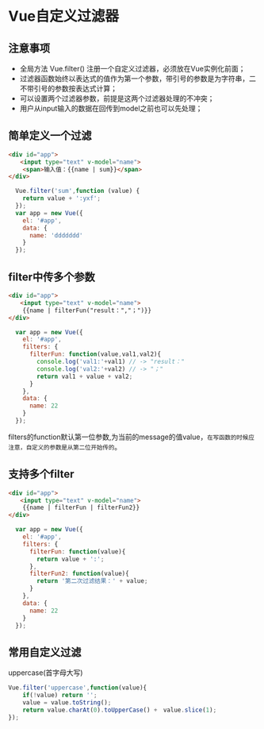 # Vue自定义过滤器

## 注意事项
- 全局方法 Vue.filter() 注册一个自定义过滤器，必须放在Vue实例化前面；
- 过滤器函数始终以表达式的值作为第一个参数，带引号的参数是为字符串，二不带引号的参数按表达式计算；
- 可以设置两个过滤器参数，前提是这两个过滤器处理的不冲突；
- 用户从input输入的数据在回传到model之前也可以先处理；


## 简单定义一个过滤
```html
<div id="app">
　　<input type="text" v-model="name">
    <span>输入值：{{name | sum}}</span>
</div>
```
```javascript
  Vue.filter('sum',function (value) {
    return value + ':yxf';
  });
  var app = new Vue({
    el: '#app',
    data: {
      name: 'ddddddd'
    }
  });
```


## filter中传多个参数
```html
<div id="app">
　　<input type="text" v-model="name">
    {{name | filterFun("result：","；")}}
</div>
```
```javascript
  var app = new Vue({
    el: '#app',
    filters: {
      filterFun: function(value,val1,val2){
        console.log('val1:'+val1) // -> "result："
        console.log('val2:'+val2) // -> "；"
        return val1 + value + val2;
      }
    },
    data: {
      name: 22
    }
  });
```
filters的function默认第一位参数,为当前的message的值value，`在写函数的时候应注意，自定义的参数是从第二位开始传的`。


## 支持多个filter
```html
<div id="app">
　　<input type="text" v-model="name">
    {{name | filterFun | filterFun2}}
</div>
```
```javascript
  var app = new Vue({
    el: '#app',
    filters: {
      filterFun: function(value){
        return value + ':';
      },
      filterFun2: function(value){
		return '第二次过滤结果：' + value;
  	  }
    },
    data: {
      name: 22
    }
  });
```

## 常用自定义过滤
uppercase(首字母大写)
```javascript
Vue.filter('uppercase',function(value){
	if(!value) return '';
	value = value.toString();
	return value.charAt(0).toUpperCase() +　value.slice(1);
});
```